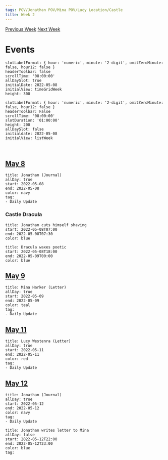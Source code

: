 ```yaml
---
tags: POV/Jonathan POV/Mina POV/Lucy Location/Castle 
title: Week 2
---
```

[Previous Week](2022-W19.md)
[Next Week](2022-W21.md)

# Events

```itinerary
slotLabelFormat: { hour: 'numeric', minute: '2-digit', omitZeroMinute: false, hour12: false }
headerToolbar: false
scrollTime: '08:00:00'
allDaySlot: true
initialDate: 2022-05-08
initialView: timeGridWeek
height: 300
```

```itinerary
slotLabelFormat: { hour: 'numeric', minute: '2-digit', omitZeroMinute: false, hour12: false }
headerToolbar: False
scrollTime: '08:00:00'
slotDuration: '01:00:00'
height: 200
allDaySlot: false
initialdate: 2022-05-08
initialView: listWeek
```

<br/>

## [May 8](2022-05-08.md)

```itinerary-event
title: Jonathan (Journal)
allDay: true
start: 2022-05-08
end: 2022-05-08
color: navy
tag:
- Daily Update
```

### Castle Dracula

```itinerary-event
title: Jonathan cuts himself shaving
start: 2022-05-08T07:00
end: 2022-05-08T07:30
color: blue
```

```itinerary-event
title: Dracula waxes poetic
start: 2022-05-08T18:00
end: 2022-05-09T00:00
color: blue
```

## [May 9](2022-05-09.md)

```itinerary-event
title: Mina Harker (Letter)
allDay: true
start: 2022-05-09
end: 2022-05-09
color: teal
tag:
- Daily Update
```

## [May 11](2022-05-11.md)

```itinerary-event
title: Lucy Westenra (Letter)
allDay: true
start: 2022-05-11
end: 2022-05-11
color: red
tag:
- Daily Update
```

## [May 12](2022-05-12.md)

```itinerary-event
title: Jonathan (Journal)
allDay: true
start: 2022-05-12
end: 2022-05-12
color: navy
tag:
- Daily Update
```

```itinerary-event
title: Jonathan writes letter to Mina
allDay: false
start: 2022-05-12T22:00
end: 2022-05-12T23:00
color: blue
tag:
```